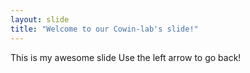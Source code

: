```yaml
---
layout: slide
title: "Welcome to our Cowin-lab's slide!"
---
```

This is my awesome slide
Use the left arrow to go back!
